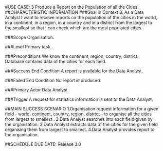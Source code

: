 #USE CASE: 3 Produce a Report on the Population of all the Cities.
##CHARACTERISTIC INFORMATION
###Goal in Context
3. As a Data Analyst I want to receive reports on the population of the cities in the world, in a continent, in a region, in a country and in a district from the largest to the smallest so that I can check which are the most populated cities.

###Scope
Organisation.

###Level
Primary task.

###Preconditions
We know the continent, region, country, district. Database contains data of the cities for each field.

###Success End Condition
A report is available for the Data Analyst.

###Failed End Condition
No report is produced.

###Primary Actor
Data Analyst

###Trigger
A request for statistics information is sent to the Data Analyst.

##MAIN SUCCESS SCENARIO
1.Organisation request information for a given field - world, continent, country, region, district - to organise all the cities from largest to smallest .
2.Data Analyst searches into each field given by the organisation.
3.Data Analyst extracts data of the cities for the given field organising them from largest to smallest.
4.Data Analyst provides report to the organisation.



##SCHEDULE
DUE DATE: Release 3.0